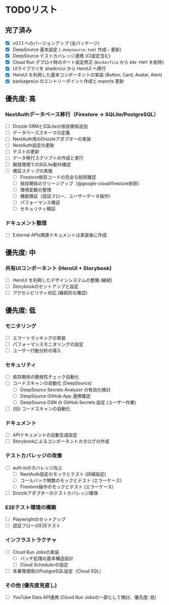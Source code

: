# TODOリスト

## 完了済み

- [x] v0.1.1 へのバージョンアップ (全パッケージ)
- [x] DeepSource 基本設定 (`.deepsource.toml` 作成・更新)
- [x] DeepSource テストカバレッジ連携 (CI設定含む)
- [x] Cloud Run デプロイ時のポート設定修正 (`Dockerfile` から `ENV PORT` を削除)
- [x] UIライブラリを shadcn/ui から HeroUI へ移行
- [x] HeroUI を利用した基本コンポーネントの実装 (Button, Card, Avatar, Alert)
- [x] packages/ui のエントリーポイント作成と exports 更新

## 優先度: 高

### NextAuthデータベース移行（Firestore → SQLite/PostgreSQL）

- [ ] Drizzle ORMとSQLiteの依存関係追加
- [ ] データベーススキーマの定義
- [ ] NextAuth用のDrizzleアダプターの実装
- [ ] NextAuth設定の更新
- [ ] テストの更新
- [ ] データ移行スクリプトの作成と実行
- [ ] 開発環境でのSQLite動作確認
- [ ] 検証ステップの実施
  - [ ] Firestore依存コードの完全な削除確認
  - [ ] 依存関係のクリーンアップ（@google-cloud/firestore削除）
  - [ ] 環境変数の整理
  - [ ] 機能検証（認証フロー、ユーザーデータ操作）
  - [ ] パフォーマンス検証
  - [ ] セキュリティ検証

### ドキュメント整理

- [ ] External APIs関連ドキュメントは実装後に作成

## 優先度: 中

### 共有UIコンポーネント (HeroUI + Storybook)

- [ ] HeroUI を利用したデザインシステムの整備 (継続)
- [ ] Storybookのセットアップと設定
- [ ] アクセシビリティ対応 (継続的な確認)

## 優先度: 低

### モニタリング

- [ ] エラートラッキングの実装
- [ ] パフォーマンスモニタリングの設定
- [ ] ユーザー行動分析の導入

### セキュリティ

- [ ] 依存関係の脆弱性チェック自動化
- [ ] コードスキャンの自動化 (DeepSource)
  - [ ] DeepSource Secrets Analyzer の有効化検討
  - [ ] DeepSource GitHub App 連携確認
  - [ ] DeepSource DSN の GitHub Secrets 設定 (ユーザー作業)
- [ ] (旧) コードスキャンの自動化

### ドキュメント

- [ ] APIドキュメントの自動生成設定
- [ ] Storybookによるコンポーネントカタログの作成

### テストカバレッジの改善

- [ ] auth.tsのカバレッジ向上
  - [ ] NextAuth設定のモックとテスト (詳細設定)
  - [ ] コールバック関数のモックとテスト (エラーケース)
  - [ ] Firestore操作のモックとテスト (エラーケース)
- [ ] Drizzleアダプターのテストカバレッジ確保

### E2Eテスト環境の構築

- [ ] Playwrightのセットアップ
- [ ] 認証フローのE2Eテスト

### インフラストラクチャ

- [ ] Cloud Run Jobsの実装
  - [ ] バッチ処理の基本構造設計
  - [ ] Cloud Schedulerの設定
- [ ] 本番環境用のPostgreSQL設定（Cloud SQL）

### その他 (優先度見直し)

- [ ] YouTube Data API連携 (Cloud Run Jobsの一部として検討、優先度: 低)
